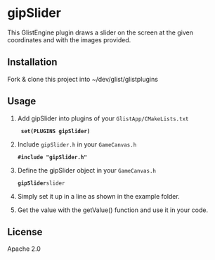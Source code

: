 # gipSlider 
This GlistEngine plugin draws a slider on the screen at the given coordinates and with the images provided.
## Installation
Fork & clone this project into ~/dev/glist/glistplugins
## Usage
1.  Add gipSlider into plugins of your `GlistApp/CMakeLists.txt`

	**` set(PLUGINS gipSlider)`**
2. Include `gipSlider.h` in your `GameCanvas.h`

	**`#include "gipSlider.h"`**
3. Define the gipSlider object in your `GameCanvas.h`

	**`gipSlider`**`slider`
4. Simply set it up in a line as shown in the example folder.
5. Get the value with the getValue() function and use it in your code.

## License
Apache 2.0
